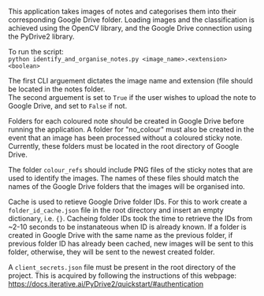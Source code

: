 This application takes images of notes and categorises them into their corresponding Google Drive folder.
Loading images and the classification is achieved using the OpenCV library, and the Google Drive connection using the PyDrive2 library.

To run the script:  
```python identify_and_organise_notes.py <image_name>.<extension> <boolean>```

The first CLI arguement dictates the image name and extension (file should be located in the notes folder.  
The second arguement is set to ```True``` if the user wishes to upload the note to Google Drive, and set to ```False``` if not.

Folders for each coloured note should be created in Google Drive before running the application. A folder for "no_colour" must also be created in the event that an image has been processed without a coloured sticky note.   
Currently, these folders must be located in the root directory of Google Drive.

The folder ```colour_refs``` should include PNG files of the sticky notes that are used to identify the images. The names of these files should match the names of the Google Drive folders that the images will be organised into.   

Cache is used to retieve Google Drive folder IDs. For this to work create a ```folder_id_cache.json``` file in the root directory and insert an empty dictionary, i.e. ```{}```. Cacheing folder IDs took the time to retrieve the IDs from ~2-10 seconds to be instanateous when ID is already known. If a folder is created in Google Drive with the same name as the previous folder, if previous folder ID has already been cached, new images will be sent to this folder, otherwise, they will be sent to the newest created folder.

A ```client_secrets.json``` file must be present in the root directory of the project. This is acquired by following the instructions of this webpage: https://docs.iterative.ai/PyDrive2/quickstart/#authentication
